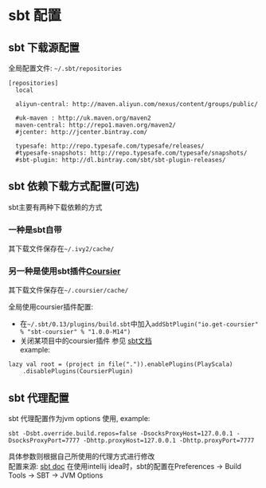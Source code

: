 # sbt 配置

## sbt 下载源配置
全局配置文件: `~/.sbt/repositories`  

```
[repositories]
  local

  aliyun-central: http://maven.aliyun.com/nexus/content/groups/public/

  #uk-maven : http://uk.maven.org/maven2
  maven-central: http://repo1.maven.org/maven2/
  #jcenter: http://jcenter.bintray.com/

  typesafe: http://repo.typesafe.com/typesafe/releases/
  #typesafe-snapshots: http://repo.typesafe.com/typesafe/snapshots/
  #sbt-plugin: http://dl.bintray.com/sbt/sbt-plugin-releases/
```

## sbt 依赖下载方式配置(可选)
sbt主要有两种下载依赖的方式  
### 一种是sbt自带  
其下载文件保存在`~/.ivy2/cache/`  
### 另一种是使用sbt插件[Coursier](https://github.com/alexarchambault/coursier)
其下载文件保存在`~/.coursier/cache/`  

全局使用coursier插件配置:
- 在`~/.sbt/0.13/plugins/build.sbt`中加入`addSbtPlugin("io.get-coursier" % "sbt-coursier" % "1.0.0-M14")`
- 关闭某项目中的coursier插件
参见 [sbt文档](http://www.scala-sbt.org/0.13/docs/zh-cn/Using-Plugins.html)  
example:
```
lazy val root = (project in file(".")).enablePlugins(PlayScala)
    .disablePlugins(CoursierPlugin)
```

## sbt 代理配置
sbt 代理配置作为jvm options 使用, example:  
```
sbt -Dsbt.override.build.repos=false -DsocksProxyHost=127.0.0.1 -DsocksProxyPort=7777 -Dhttp.proxyHost=127.0.0.1 -Dhttp.proxyPort=7777
```
具体参数则根据自己所使用的代理方式进行修改  
配置来源: [sbt doc](http://www.scala-sbt.org/0.13/docs/Proxy-Repositories.html)
在使用intellij idea时，sbt的配置在Preferences -> Build Tools -> SBT -> JVM Options